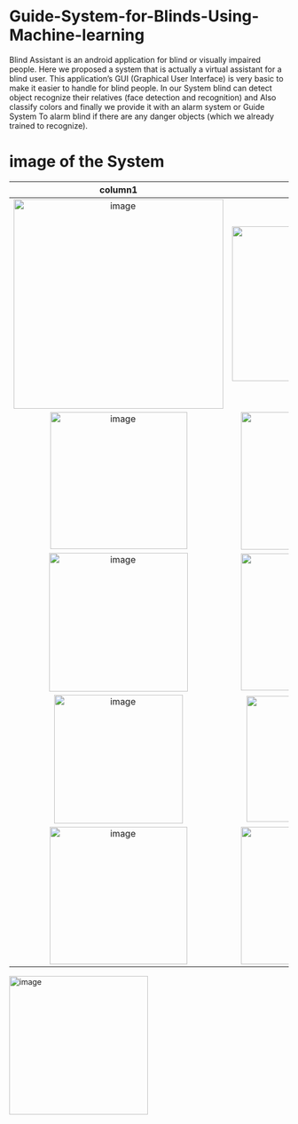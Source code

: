 # Guide-System-for-Blinds-Using-Machine-learning

Blind Assistant is an android application for blind or visually impaired people.
Here we proposed a system that is actually a virtual assistant for a blind user. 
This application’s GUI (Graphical User Interface) is very basic to make it easier to handle for blind people.
In our System blind can detect object recognize their relatives (face detection and recognition) and 
Also classify colors and finally we provide it with an alarm system or Guide System 
To alarm blind if there are any danger objects (which we already trained to recognize).


# image of the System
column1                    |  column2 
:-------------------------:|:-------------------------:
<img width="378" alt="image" src="https://user-images.githubusercontent.com/102364205/221299745-706218df-a3da-43e7-b654-fffb31cb034f.png">|<img width="279" alt="image" src="https://user-images.githubusercontent.com/102364205/221300582-d18e871a-e613-49c9-ac34-f2debf9110f2.png">
<img width="247" alt="image" src="https://user-images.githubusercontent.com/102364205/221300603-ab99c1b5-20b5-49c4-8023-dfe9a8ea41d1.png">|<img width="248" alt="image" src="https://user-images.githubusercontent.com/102364205/221300715-43ea0af3-6ae6-43fa-aa66-b8b33c16993a.png">
<img width="250" alt="image" src="https://user-images.githubusercontent.com/102364205/221300665-dee4ffc9-5d1b-4213-bcc6-185867b1604c.png">|<img width="247" alt="image" src="https://user-images.githubusercontent.com/102364205/221300615-272d656c-2586-449f-8d4f-4a8924e95ddf.png">
<img width="232" alt="image" src="https://user-images.githubusercontent.com/102364205/221300746-7bf45dc1-3086-46ef-a344-aab84b58135c.png">|<img width="227" alt="image" src="https://user-images.githubusercontent.com/102364205/221300767-a9b99a78-2d79-44d8-9bc0-5c0f5a4b52d3.png">
<img width="248" alt="image" src="https://user-images.githubusercontent.com/102364205/221300700-1f84ca7f-d2fa-4b90-981b-764c5d38e558.png">|<img width="248" alt="image" src="https://user-images.githubusercontent.com/102364205/221300724-a2d8a079-30aa-47dc-86c3-9d9aa686b5fa.png">
<img width="250" alt="image" src="https://user-images.githubusercontent.com/102364205/221300680-6287764a-d5a6-44e8-8774-ff578ff70345.png">








